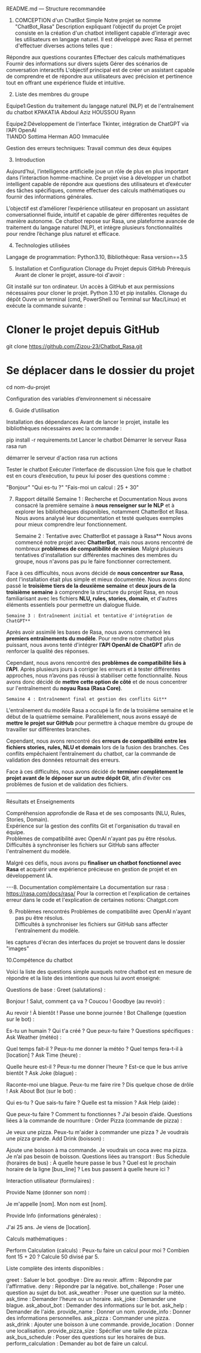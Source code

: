 README.md — Structure recommandée
1. COMCEPTION d'un ChatBot Simple
Notre projet se nomme "ChatBot_Rasa"
	Description expliquant l’objectif du projet
Ce projet consiste en la création d'un chatbot intelligent capable d'interagir avec les utilisateurs en langage naturel. 
Il est développé avec Rasa et permet d'effectuer diverses actions telles que :

Répondre aux questions courantes 
Effectuer des calculs mathématiques 
Fournir des informations sur divers sujets 
Gérer des scénarios de conversation interactifs 
L'objectif principal est de créer un assistant capable de comprendre et de répondre 
aux utilisateurs avec précision et pertinence tout en offrant une expérience fluide et intuitive. 



2. Liste des membres du groupe

Equipe1:Gestion du traitement du langage naturel (NLP) et de l'entraînement du chatbot
KPAKATIA Abdoul Aziz
HOUSSOU Ryann

Equipe2:Développement de l'interface Tkinter, intégration de ChatGPT via l’API OpenAI  
TIANDO Sottima Herman
AGO Immaculée

Gestion des erreurs techniques: Travail commun des deux équipes


3. Introduction

Aujourd’hui, l’intelligence artificielle joue un rôle de plus en plus important dans l’interaction homme-machine. Ce projet vise à développer un chatbot intelligent capable de répondre aux questions des utilisateurs et d’exécuter des tâches spécifiques, comme effectuer des calculs mathématiques ou fournir des informations générales.

L’objectif est d’améliorer l’expérience utilisateur en proposant un assistant conversationnel fluide, intuitif et capable de gérer différentes requêtes de manière autonome. Ce chatbot repose sur Rasa, une plateforme avancée de traitement du langage naturel (NLP), et intègre plusieurs fonctionnalités pour rendre l’échange plus naturel et efficace.

4. Technologies utilisées

Langage de programmation: Python3.10,
Bibliothèque: Rasa version==3.5


5. Installation et Configuration
 Clonage du Projet depuis GitHub
 Prérequis
Avant de cloner le projet, assure-toi d'avoir :

Git installé sur ton ordinateur. 
Un accès à GitHub et aux permissions nécessaires pour cloner le projet.
Python 3.10 et pip installés. 
 Clonage du dépôt
Ouvre un terminal (cmd, PowerShell ou Terminal sur Mac/Linux) et exécute la commande suivante :

# Cloner le projet depuis GitHub
git clone https://github.com/Zizou-23/Chatbot_Rasa.git

# Se déplacer dans le dossier du projet
cd nom-du-projet

Configuration des variables d’environnement si nécessaire

6. Guide d’utilisation

 Installation des dépendances
Avant de lancer le projet, installe les bibliothèques nécessaires avec la commande :

pip install -r requirements.txt
 Lancer le chatbot
Démarrer le serveur Rasa
rasa run


démarrer le serveur d'action
rasa run actions

 Tester le chatbot
Exécuter l’interface de discussion
Une fois que le chatbot est en cours d’exécution, tu peux lui poser des questions comme :

"Bonjour"
"Qui es-tu ?"
"Fais-moi un calcul : 25 + 30"


7. Rapport détaillé 
	Semaine 1 : Recherche et Documentation
Nous avons consacré la première semaine à **nous renseigner sur le NLP** et à explorer les bibliothèques disponibles, notamment ChatterBot et Rasa. Nous avons analysé leur documentation et testé quelques exemples pour mieux comprendre leur fonctionnement.

	Semaine 2 : Tentative avec ChatterBot et passage à Rasa**
Nous avons commencé notre projet avec **ChatterBot**, mais nous avons rencontré de nombreux **problèmes de compatibilité de version**. Malgré plusieurs tentatives d'installation sur différentes machines des membres du groupe, nous n'avons pas pu le faire fonctionner correctement. 

Face à ces difficultés, nous avons décidé de **nous concentrer sur Rasa**, dont l'installation était plus simple et mieux documentée. Nous avons donc passé le **troisième tiers de la deuxième semaine** et **deux jours de la troisième semaine** à comprendre la structure du projet Rasa, en nous familiarisant avec les fichiers **NLU, rules, stories, domain**, et d'autres éléments essentiels pour permettre un dialogue fluide.

 	Semaine 3 : Entraînement initial et tentative d'intégration de ChatGPT**
Après avoir assimilé les bases de Rasa, nous avons commencé les **premiers entraînements du modèle**. Pour rendre notre chatbot plus puissant, nous avons tenté d'intégrer **l’API OpenAI de ChatGPT** afin de renforcer la qualité des réponses.

Cependant, nous avons rencontré des **problèmes de compatibilité liés à l’API**. Après plusieurs jours à corriger les erreurs et à tester différentes approches, nous n’avons pas réussi à stabiliser cette fonctionnalité. Nous avons donc décidé de **mettre cette option de côté** et de nous concentrer sur l'entraînement du **noyau Rasa (Rasa Core)**.

 	Semaine 4 : Entraînement final et gestion des conflits Git**
L'entraînement du modèle Rasa a occupé la fin de la troisième semaine et le début de la quatrième semaine. Parallèlement, nous avons essayé de **mettre le projet sur GitHub** pour permettre à chaque membre du groupe de travailler sur différentes branches.

Cependant, nous avons rencontré des **erreurs de compatibilité entre les fichiers stories, rules, NLU et domain** lors de la fusion des branches. Ces conflits empêchaient l’entraînement du chatbot, car la commande de validation des données retournait des erreurs.

Face à ces difficultés, nous avons décidé de **terminer complètement le projet avant de le déposer sur un autre dépôt Git**, afin d’éviter ces problèmes de fusion et de validation des fichiers.

---

  Résultats et Enseignements

 Compréhension approfondie de Rasa et de ses composants (NLU, Rules, Stories, Domain).  
 Expérience sur la gestion des conflits Git et l'organisation du travail en équipe.  
 Problèmes de compatibilité avec OpenAI n'ayant pas pu être résolus.  
 Difficultés à synchroniser les fichiers sur GitHub sans affecter l'entraînement du modèle.

Malgré ces défis, nous avons pu **finaliser un chatbot fonctionnel avec Rasa** et acquérir une expérience précieuse en gestion de projet et en développement IA.

---8. Documentation complémentaire
La documentation sur rasa : https://rasa.com/docs/rasa/
Pour la correction et l'explication de certaines erreur dans le code et l'explication de certaines notions: Chatgpt.com

9. Problèmes rencontrés 
Problèmes de compatibilité avec OpenAI n'ayant pas pu être résolus.  
 Difficultés à synchroniser les fichiers sur GitHub sans affecter l'entraînement du modèle.

les captures d'écran des interfaces du projet se trouvent dans le dossier "images"

10.Compétence du chatbot

Voici la liste des questions simple auxquels notre chatbot est en mesure de répondre et la liste des intentions que nous lui avont enseigné:

Questions de base :
Greet (salutations) :

Bonjour !
Salut, comment ça va ?
Coucou !
Goodbye (au revoir) :

Au revoir !
À bientôt !
Passe une bonne journée !
Bot Challenge (question sur le bot) :

Es-tu un humain ?
Qui t'a créé ?
Que peux-tu faire ?
Questions spécifiques :
Ask Weather (météo) :

Quel temps fait-il ?
Peux-tu me donner la météo ?
Quel temps fera-t-il à [location] ?
Ask Time (heure) :

Quelle heure est-il ?
Peux-tu me donner l'heure ?
Est-ce que le bus arrive bientôt ?
Ask Joke (blague) :

Raconte-moi une blague.
Peux-tu me faire rire ?
Dis quelque chose de drôle !
Ask About Bot (sur le bot) :

Qui es-tu ?
Que sais-tu faire ?
Quelle est ta mission ?
Ask Help (aide) :

Que peux-tu faire ?
Comment tu fonctionnes ?
J’ai besoin d’aide.
Questions liées à la commande de nourriture :
Order Pizza (commande de pizza) :

Je veux une pizza.
Peux-tu m'aider à commander une pizza ?
Je voudrais une pizza grande.
Add Drink (boisson) :

Ajoute une boisson à ma commande.
Je voudrais un coca avec ma pizza.
Je n’ai pas besoin de boisson.
Questions liées au transport :
Bus Schedule (horaires de bus) :
À quelle heure passe le bus ?
Quel est le prochain horaire de la ligne [bus_line] ?
Les bus passent à quelle heure ici ?



Interaction utilisateur (formulaires) :

Provide Name (donner son nom) :

Je m'appelle [nom].
Mon nom est [nom].

Provide Info (informations générales) :

J'ai 25 ans.
Je viens de [location].


Calculs mathématiques :

Perform Calculation (calculs) :
Peux-tu faire un calcul pour moi ?
Combien font 15 + 20 ?
Calcule 50 divisé par 5.


Liste complète des intents disponibles :

greet : Saluer le bot.
goodbye : Dire au revoir.
affirm : Répondre par l'affirmative.
deny : Répondre par la négative.
bot_challenge : Poser une question au sujet du bot.
ask_weather : Poser une question sur la météo.
ask_time : Demander l'heure ou un horaire.
ask_joke : Demander une blague.
ask_about_bot : Demander des informations sur le bot.
ask_help : Demander de l'aide.
provide_name : Donner un nom.
provide_info : Donner des informations personnelles.
ask_pizza : Commander une pizza.
ask_drink : Ajouter une boisson à une commande.
provide_location : Donner une localisation.
provide_pizza_size : Spécifier une taille de pizza.
ask_bus_schedule : Poser des questions sur les horaires de bus.
perform_calculation : Demander au bot de faire un calcul.
